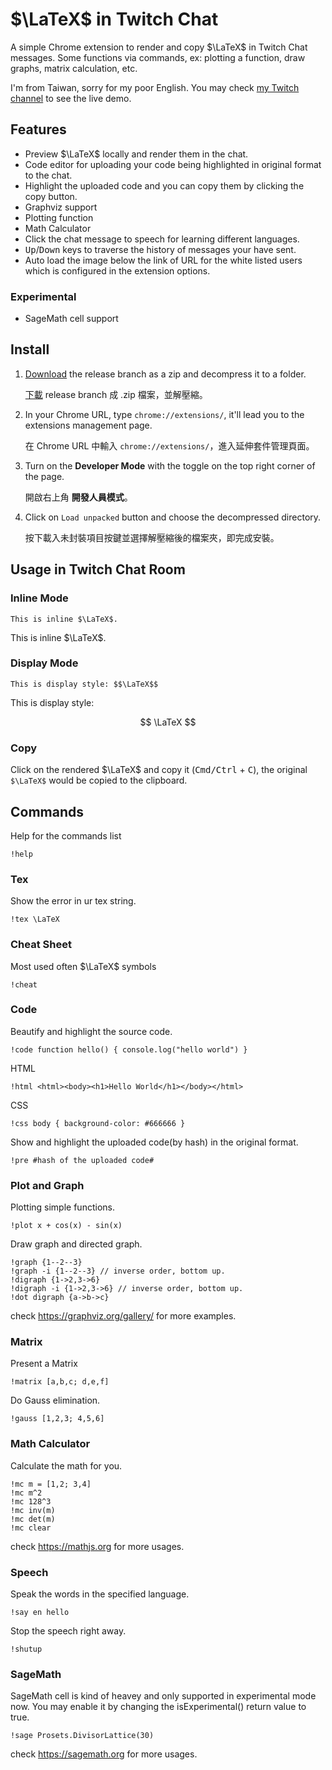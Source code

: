 # $\LaTeX$ in Twitch Chat

A simple Chrome extension to render and copy $\LaTeX$ in Twitch Chat messages.
Some functions via commands, ex: plotting a function, draw graphs, matrix calculation, etc.

I'm from Taiwan, sorry for my poor English. You may check [my Twitch channel](https://twitch.tv/RintarouTW) to see the live demo.

## Features

- Preview $\LaTeX$ locally and render them in the chat.
- Code editor for uploading your code being highlighted in original format to the chat.
 - Highlight the uploaded code and you can copy them by clicking the copy button.
- Graphviz support
- Plotting function
- Math Calculator
- Click the chat message to speech for learning different languages.
- <kbd>Up</kbd>/<kbd>Down</kbd> keys to traverse the history of messages your have sent.
- Auto load the image below the link of URL for the white listed users which is configured in the extension options.

### Experimental

- SageMath cell support

## Install

1. [Download](https://github.com/RintarouTW/LaTeX4TwitchChat/zipball/release) the release branch as a zip and decompress it to a folder.

   [下載](https://github.com/RintarouTW/LaTeX4TwitchChat/zipball/release) release branch 成 .zip 檔案，並解壓縮。
2. In your Chrome URL, type `chrome://extensions/`, it'll lead you to the extensions management page.

   在 Chrome URL 中輸入 `chrome://extensions/`，進入延伸套件管理頁面。
3. Turn on the **Developer Mode** with the toggle on the top right corner of the page.

   開啟右上角 **開發人員模式**。
4. Click on `Load unpacked`  button and choose the decompressed directory.

   按下載入未封裝項目按鍵並選擇解壓縮後的檔案夾，即完成安裝。

## Usage in Twitch Chat Room

### Inline Mode

```
This is inline $\LaTeX$.
```

This is inline $\LaTeX$.

### Display Mode

```
This is display style: $$\LaTeX$$
```

This is display style: 

$$
\LaTeX
$$

### Copy

Click on the rendered $\LaTeX$ and copy it (<kbd>Cmd/Ctrl</kbd> + <kbd>C</kbd>), the original ```$\LaTeX$``` would be copied to the clipboard.

## Commands

Help for the commands list

```
!help
```

### Tex

Show the error in ur tex string.

```
!tex \LaTeX
```


### Cheat Sheet

Most used often $\LaTeX$ symbols

```
!cheat
```

### Code

Beautify and highlight the source code.

```
!code function hello() { console.log("hello world") }
```

HTML

```
!html <html><body><h1>Hello World</h1></body></html>
```

CSS

```
!css body { background-color: #666666 }
```

Show and highlight the uploaded code(by hash) in the original format.

```
!pre #hash of the uploaded code#
```

### Plot and Graph

Plotting simple functions.

```
!plot x + cos(x) - sin(x)
```

Draw graph and directed graph.

```
!graph {1--2--3}
!graph -i {1--2--3} // inverse order, bottom up.
!digraph {1->2,3->6}
!digraph -i {1->2,3->6} // inverse order, bottom up.
!dot digraph {a->b->c}
```
check https://graphviz.org/gallery/ for more examples.

### Matrix

Present a Matrix

```
!matrix [a,b,c; d,e,f]
```

Do Gauss elimination.

```
!gauss [1,2,3; 4,5,6]
```

### Math Calculator

Calculate the math for you.

```
!mc m = [1,2; 3,4]
!mc m^2
!mc 128^3
!mc inv(m)
!mc det(m)
!mc clear
```

check https://mathjs.org for more usages.

### Speech

Speak the words in the specified language.

```
!say en hello
```

Stop the speech right away.

```
!shutup
```

### SageMath

SageMath cell is kind of heavey and only supported in experimental mode now.
You may enable it by changing the isExperimental() return value to true.

```
!sage Prosets.DivisorLattice(30)
```

check https://sagemath.org for more usages.

<script src="./assets/latex_render.js"></script>
